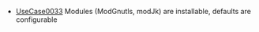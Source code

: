   * [UseCase0033](https://github.com/DomainDrivenArchitecture/ddaRequirement/blob/master/en/requirements/UseCase0033.md) Modules (ModGnutls, modJk) are installable, defaults are configurable